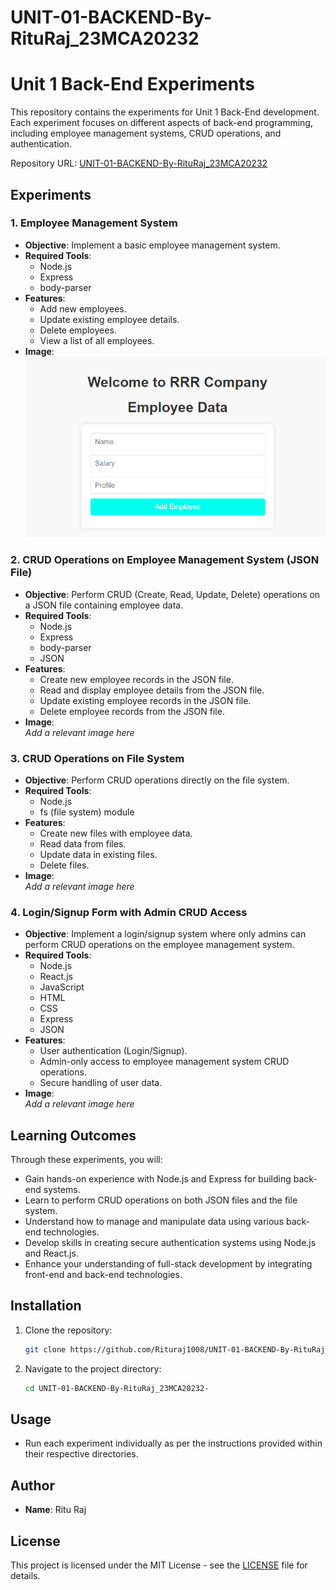# UNIT-01-BACKEND-By-RituRaj_23MCA20232
# Unit 1 Back-End Experiments

This repository contains the experiments for Unit 1 Back-End development. Each experiment focuses on different aspects of back-end programming, including employee management systems, CRUD operations, and authentication.

Repository URL: [UNIT-01-BACKEND-By-RituRaj_23MCA20232](https://github.com/Rituraj1008/UNIT-01-BACKEND-By-RituRaj_23MCA20232-)

## Experiments

### 1. Employee Management System
- **Objective**: Implement a basic employee management system.
- **Required Tools**:
  - Node.js
  - Express
  - body-parser
- **Features**:
  - Add new employees.
  - Update existing employee details.
  - Delete employees.
  - View a list of all employees.
- **Image**:  
  ![imge alt](https://github.com/Rituraj1008/UNIT-01-BACKEND-By-RituRaj_23MCA20232-/blob/bba593cf7892d2a972038402f80cb0ac85ff1bdf/Screenshot%202024-08-01%20165756.png)

### 2. CRUD Operations on Employee Management System (JSON File)
- **Objective**: Perform CRUD (Create, Read, Update, Delete) operations on a JSON file containing employee data.
- **Required Tools**:
  - Node.js
  - Express
  - body-parser
  - JSON
- **Features**:
  - Create new employee records in the JSON file.
  - Read and display employee details from the JSON file.
  - Update existing employee records in the JSON file.
  - Delete employee records from the JSON file.
- **Image**:  
  _Add a relevant image here_

### 3. CRUD Operations on File System
- **Objective**: Perform CRUD operations directly on the file system.
- **Required Tools**:
  - Node.js
  - fs (file system) module
- **Features**:
  - Create new files with employee data.
  - Read data from files.
  - Update data in existing files.
  - Delete files.
- **Image**:  
  _Add a relevant image here_

### 4. Login/Signup Form with Admin CRUD Access
- **Objective**: Implement a login/signup system where only admins can perform CRUD operations on the employee management system.
- **Required Tools**:
  - Node.js
  - React.js
  - JavaScript
  - HTML
  - CSS
  - Express
  - JSON
- **Features**:
  - User authentication (Login/Signup).
  - Admin-only access to employee management system CRUD operations.
  - Secure handling of user data.
- **Image**:  
  _Add a relevant image here_

## Learning Outcomes

Through these experiments, you will:

- Gain hands-on experience with Node.js and Express for building back-end systems.
- Learn to perform CRUD operations on both JSON files and the file system.
- Understand how to manage and manipulate data using various back-end technologies.
- Develop skills in creating secure authentication systems using Node.js and React.js.
- Enhance your understanding of full-stack development by integrating front-end and back-end technologies.

## Installation

1. Clone the repository:
    ```bash
    git clone https://github.com/Rituraj1008/UNIT-01-BACKEND-By-RituRaj_23MCA20232-.git
    ```

2. Navigate to the project directory:
    ```bash
    cd UNIT-01-BACKEND-By-RituRaj_23MCA20232-
    ```

## Usage

- Run each experiment individually as per the instructions provided within their respective directories.

## Author

- **Name**: Ritu Raj

## License

This project is licensed under the MIT License - see the [LICENSE](LICENSE) file for details.
